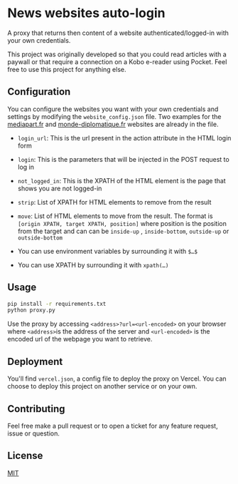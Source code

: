 # News websites auto-login

A proxy that returns then content of a website authenticated/logged-in with your own credentials.

This project was originally developed so that you could read articles with a paywall or that require a connection on a Kobo e-reader using Pocket. Feel free to use this project for anything else.

## Configuration

You can configure the websites you want with your own credentials and settings by modifying the `website_config.json` file. Two examples for the [mediapart.fr](https://www.mediapart.fr/) and [monde-diplomatique.fr](https://www.monde-diplomatique.fr/) websites are already in the file.

- `login_url`: This is the url present in the action attribute in the HTML login form 
- `login`: This is the parameters that will be injected in the POST request to log in
- `not_logged_in`: This is the XPATH of the HTML element is the page that shows you are not logged-in
- `strip`: List of XPATH for HTML elements to remove from the result
- `move`: List of HTML elements to move from the result. The format is `[origin XPATH, target XPATH, position]` where position is the position from the target and can can be `inside-up` , `inside-bottom`, `outside-up`  or `outside-bottom`

- You can use environment variables by surrounding it with `$…$`
- You can use XPATH by surrounding it with `xpath(…)`




## Usage

```bash
pip install -r requirements.txt
python proxy.py
```
Use the proxy by accessing `<address>?url=<url-encoded>` on your browser where `<address>`is the address of the server and `<url-encoded>` is the encoded url of the webpage you want to retrieve.

## Deployment

You'll find `vercel.json`, a config file to deploy the proxy on Vercel. You can choose to deploy this project on another service or on your own.

## Contributing

Feel free make a pull request or to open a ticket for any feature request, issue or question.

## License

[MIT](https://choosealicense.com/licenses/mit/)